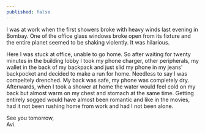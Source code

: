 ```yaml
---
published: false
---
```

I was at work when the first showers broke with heavy winds last evening in Bombay. One of the office glass windows broke open from its fixture and the entire planet seemed to be shaking violently. It was hilarious. 

Here I was stuck at office, unable to go home. So after waiting for twenty minutes in the building lobby I took my phone charger, other peripherals, my wallet in the back of my backpack and just slid my phone in my jeans' backpocket and decided to make a run for home. Needless to say I was compeltely drenched. My back was safe, my phone was completely dry. Afterwards, when I took a shower at home the water would feel cold on my back but almost warm on my chest and stomach at the same time. Getting entirely sogged would have almost been romantic and like in the movies, had it not been rushing home from work and had I not been alone. 

See you tomorrow,  
Avi.
